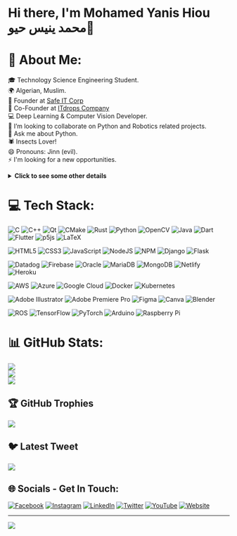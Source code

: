 # Hi there, I'm Mohamed Yanis Hiou محمد ينيس حيو👋

# 💫 About Me:
🎓 Technology Science Engineering Student.<br>
🌍 Algerian, Muslim.<br>
🚨 Founder at <a href="https://safe-it.netlify.app"> Safe IT Corp <a/><br>
🌱 Co-Founder at <a href="https://sites.google.com/view/itdrops/accueil"> ITdrops Company <a/><br>
💻 Deep Learning & Computer Vision Developer.
<br>👯 I’m looking to collaborate on Python and Robotics related projects.<br>
💬 Ask me about Python.<br>
🕷 Insects Lover!<br>
😄 Pronouns: Jinn (evil).<br>
⚡ I'm looking for a new opportunities.

<details>
  
  <summary><b>Click to see some other details</b></summary>
  
## What I do:
- Python Coder 🐍.
- Web & App development.
- Electronics & Arduino Projects Creator.
- 3D Design With SolidWorks 🔗.
- Artificial Intelligence 🧠 and Robotics 🤖 Enthusiast.
- Founder & Lead at Google Developer student club.
- I made a lot of talks and workshops in events.
- I am always interesting about learning and develop myself.
- Enjoy helping other developers by answer their questions.
- Interested in disseminating digital knowledge (posting technology content in my social media pages, and make Youtube tutorials).

### Sport:
- VolleyBall & Beach VolleyBall Player 🏐.

### Hobbies:
- Photography 📸, Drawing 🖌, Writing ✒.

</details>


# 💻 Tech Stack:

![C](https://img.shields.io/badge/c-%2300599C.svg?style=for-the-badge&logo=c&logoColor=white) ![C++](https://img.shields.io/badge/c++-%2300599C.svg?style=for-the-badge&logo=c%2B%2B&logoColor=white) ![Qt](https://img.shields.io/badge/Qt-%23217346.svg?style=for-the-badge&logo=Qt&logoColor=white) ![CMake](https://img.shields.io/badge/CMake-%23008FBA.svg?style=for-the-badge&logo=cmake&logoColor=white) ![Rust](https://img.shields.io/badge/rust-%23000000.svg?style=for-the-badge&logo=rust&logoColor=white) ![Python](https://img.shields.io/badge/python-3670A0?style=for-the-badge&logo=python&logoColor=ffdd54) ![OpenCV](https://img.shields.io/badge/opencv-%23white.svg?style=for-the-badge&logo=opencv&logoColor=white) ![Java](https://img.shields.io/badge/java-%23ED8B00.svg?style=for-the-badge&logo=java&logoColor=white) ![Dart](https://img.shields.io/badge/dart-%230175C2.svg?style=for-the-badge&logo=dart&logoColor=white) ![Flutter](https://img.shields.io/badge/Flutter-%2302569B.svg?style=for-the-badge&logo=Flutter&logoColor=white) ![p5js](https://img.shields.io/badge/p5.js-ED225D?style=for-the-badge&logo=p5.js&logoColor=FFFFFF) ![LaTeX](https://img.shields.io/badge/latex-%23008080.svg?style=for-the-badge&logo=latex&logoColor=white) 


![HTML5](https://img.shields.io/badge/html5-%23E34F26.svg?style=for-the-badge&logo=html5&logoColor=white) ![CSS3](https://img.shields.io/badge/css3-%231572B6.svg?style=for-the-badge&logo=css3&logoColor=white) ![JavaScript](https://img.shields.io/badge/javascript-%23323330.svg?style=for-the-badge&logo=javascript&logoColor=%23F7DF1E) ![NodeJS](https://img.shields.io/badge/node.js-6DA55F?style=for-the-badge&logo=node.js&logoColor=white) ![NPM](https://img.shields.io/badge/NPM-%23000000.svg?style=for-the-badge&logo=npm&logoColor=white) ![Django](https://img.shields.io/badge/django-%23092E20.svg?style=for-the-badge&logo=django&logoColor=white) ![Flask](https://img.shields.io/badge/flask-%23000.svg?style=for-the-badge&logo=flask&logoColor=white) 


![Datadog](https://img.shields.io/badge/datadog-%23632CA6.svg?style=for-the-badge&logo=datadog&logoColor=white) ![Firebase](https://img.shields.io/badge/firebase-%23039BE5.svg?style=for-the-badge&logo=firebase) ![Oracle](https://img.shields.io/badge/Oracle-F80000?style=for-the-badge&logo=oracle&logoColor=white) ![MariaDB](https://img.shields.io/badge/MariaDB-003545?style=for-the-badge&logo=mariadb&logoColor=white) ![MongoDB](https://img.shields.io/badge/MongoDB-%234ea94b.svg?style=for-the-badge&logo=mongodb&logoColor=white) ![Netlify](https://img.shields.io/badge/netlify-%23000000.svg?style=for-the-badge&logo=netlify&logoColor=#00C7B7) ![Heroku](https://img.shields.io/badge/heroku-%23430098.svg?style=for-the-badge&logo=heroku&logoColor=white) 


![AWS](https://img.shields.io/badge/AWS-%23FF9900.svg?style=for-the-badge&logo=amazon-aws&logoColor=white) ![Azure](https://img.shields.io/badge/azure-%230072C6.svg?style=for-the-badge&logo=azure-devops&logoColor=white) ![Google Cloud](https://img.shields.io/badge/Google%20Cloud-%234285F4.svg?style=for-the-badge&logo=google-cloud&logoColor=white) ![Docker](https://img.shields.io/badge/docker-%230db7ed.svg?style=for-the-badge&logo=docker&logoColor=white) ![Kubernetes](https://img.shields.io/badge/kubernetes-%23326ce5.svg?style=for-the-badge&logo=kubernetes&logoColor=white) 


![Adobe Illustrator](https://img.shields.io/badge/adobeillustrator-%23FF9A00.svg?style=for-the-badge&logo=adobeillustrator&logoColor=white) ![Adobe Premiere Pro](https://img.shields.io/badge/Adobe%20Premiere%20Pro-9999FF.svg?style=for-the-badge&logo=Adobe%20Premiere%20Pro&logoColor=white) ![Figma](https://img.shields.io/badge/figma-%23F24E1E.svg?style=for-the-badge&logo=figma&logoColor=white) ![Canva](https://img.shields.io/badge/Canva-%2300C4CC.svg?style=for-the-badge&logo=Canva&logoColor=white) ![Blender](https://img.shields.io/badge/blender-%23F5792A.svg?style=for-the-badge&logo=blender&logoColor=white) 


![ROS](https://img.shields.io/badge/ros-%230A0FF9.svg?style=for-the-badge&logo=ros&logoColor=white) ![TensorFlow](https://img.shields.io/badge/TensorFlow-%23FF6F00.svg?style=for-the-badge&logo=TensorFlow&logoColor=white) ![PyTorch](https://img.shields.io/badge/PyTorch-%23EE4C2C.svg?style=for-the-badge&logo=PyTorch&logoColor=white) ![Arduino](https://img.shields.io/badge/-Arduino-00979D?style=for-the-badge&logo=Arduino&logoColor=white) ![Raspberry Pi](https://img.shields.io/badge/-RaspberryPi-C51A4A?style=for-the-badge&logo=Raspberry-Pi)
# 📊 GitHub Stats:
![](https://github-readme-stats.vercel.app/api?username=mohamedyanis&theme=radical&hide_border=false&include_all_commits=true&count_private=true)<br/>
![](https://github-readme-streak-stats.herokuapp.com/?user=mohamedyanis&theme=radical&hide_border=false)<br/>
![](https://github-readme-stats.vercel.app/api/top-langs/?username=mohamedyanis&theme=radical&hide_border=false&include_all_commits=true&count_private=true&layout=compact)

## 🏆 GitHub Trophies
![](https://github-profile-trophy.vercel.app/?username=mohamedyanis&theme=radical&no-frame=false&no-bg=false&margin-w=4)

## 🐦 Latest Tweet
[![](https://gtce.itsvg.in/api?username=MedYanis_HIOU)](https://github.com/VishwaGauravIn/github-twitter-card-embed)

## 🌐 Socials - Get In Touch:
[![Facebook](https://img.shields.io/badge/Facebook-%231877F2.svg?logo=Facebook&logoColor=white)](https://facebook.com/MedYanis.HIOU) [![Instagram](https://img.shields.io/badge/Instagram-%23E4405F.svg?logo=Instagram&logoColor=white)](https://instagram.com/medyanis_hiou) [![LinkedIn](https://img.shields.io/badge/LinkedIn-%230077B5.svg?logo=linkedin&logoColor=white)](https://linkedin.com/in/medyanis-hiou) [![Twitter](https://img.shields.io/badge/Twitter-%231DA1F2.svg?logo=Twitter&logoColor=white)](https://twitter.com/MedYanis_HIOU) [![YouTube](https://img.shields.io/badge/YouTube-%23FF0000.svg?logo=YouTube&logoColor=white)](https://youtube.com/@medyanis_hiou) [![Website](https://img.shields.io/badge/WebSite--_.svg?style=social&logo=wordpress)](https://medyanis-hiou.netlify.com) 



--- 
[![](https://visitcount.itsvg.in/api?id=mohamedyanis&icon=0&color=10)](https://visitcount.itsvg.in)
